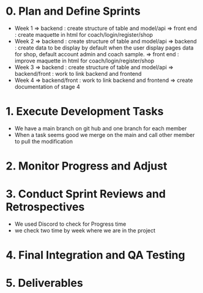 # 0. Plan and Define Sprints
  - Week 1
    => backend : create structure of table and model/api
    => front end : create maquette in html for coach/login/register/shop
  - Week 2
    => backend : create structure of table and model/api
    => backend : create data to be display by default when the user display pages data for shop, default account admin and coach sample.
    => front end : improve maquette in html for coach/login/register/shop
  - Week 3
    => backend : create structure of table and model/api
    => backend/front : work to link backend and frontend
  - Week 4
    => backend/front : work to link backend and frontend
    => create documentation of stage 4
# 1. Execute Development Tasks
- We have a main branch on git hub and one branch for each member
- When a task seems good we merge on the main and call other member to pull the modification
# 2. Monitor Progress and Adjust
# 3. Conduct Sprint Reviews and Retrospectives
- We used Discord to check for Progress time
- we check two time by week where we are in the project
# 4. Final Integration and QA Testing
# 5. Deliverables
